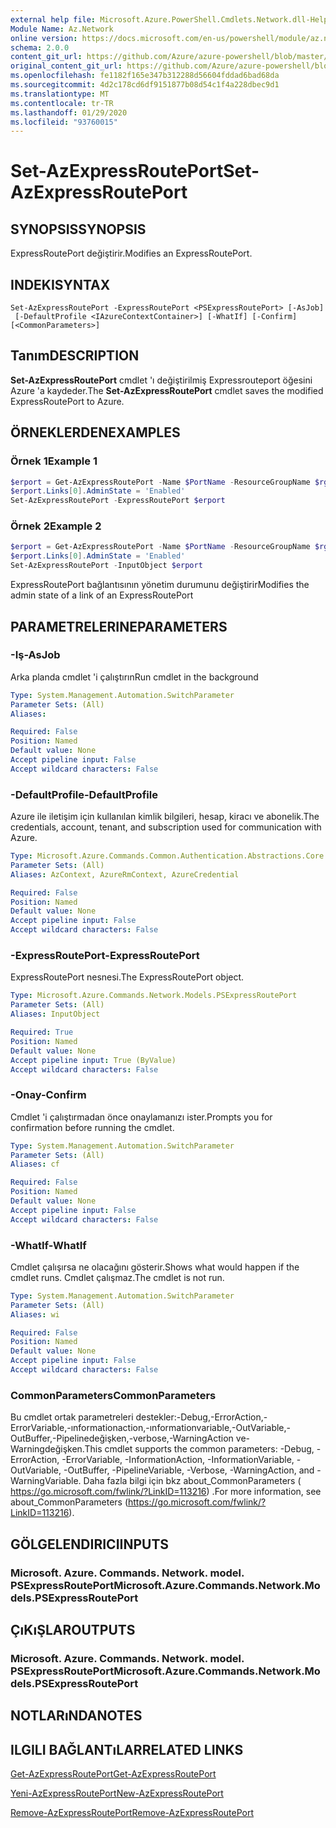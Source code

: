 ```yaml
---
external help file: Microsoft.Azure.PowerShell.Cmdlets.Network.dll-Help.xml
Module Name: Az.Network
online version: https://docs.microsoft.com/en-us/powershell/module/az.network/set-azexpressrouteport
schema: 2.0.0
content_git_url: https://github.com/Azure/azure-powershell/blob/master/src/Network/Network/help/Set-AzExpressRoutePort.md
original_content_git_url: https://github.com/Azure/azure-powershell/blob/master/src/Network/Network/help/Set-AzExpressRoutePort.md
ms.openlocfilehash: fe1182f165e347b312288d56604fddad6bad68da
ms.sourcegitcommit: 4d2c178cd6df9151877b08d54c1f4a228dbec9d1
ms.translationtype: MT
ms.contentlocale: tr-TR
ms.lasthandoff: 01/29/2020
ms.locfileid: "93760015"
---
```

# <span data-ttu-id="7767a-101">Set-AzExpressRoutePort</span><span class="sxs-lookup"><span data-stu-id="7767a-101">Set-AzExpressRoutePort</span></span>

## <span data-ttu-id="7767a-102">SYNOPSIS</span><span class="sxs-lookup"><span data-stu-id="7767a-102">SYNOPSIS</span></span>
<span data-ttu-id="7767a-103">ExpressRoutePort değiştirir.</span><span class="sxs-lookup"><span data-stu-id="7767a-103">Modifies an ExpressRoutePort.</span></span>

## <span data-ttu-id="7767a-104">INDEKI</span><span class="sxs-lookup"><span data-stu-id="7767a-104">SYNTAX</span></span>

```
Set-AzExpressRoutePort -ExpressRoutePort <PSExpressRoutePort> [-AsJob]
 [-DefaultProfile <IAzureContextContainer>] [-WhatIf] [-Confirm] [<CommonParameters>]
```

## <span data-ttu-id="7767a-105">Tanım</span><span class="sxs-lookup"><span data-stu-id="7767a-105">DESCRIPTION</span></span>
<span data-ttu-id="7767a-106">**Set-AzExpressRoutePort** cmdlet 'ı değiştirilmiş Expressrouteport öğesini Azure 'a kaydeder.</span><span class="sxs-lookup"><span data-stu-id="7767a-106">The **Set-AzExpressRoutePort** cmdlet saves the modified ExpressRoutePort to Azure.</span></span>

## <span data-ttu-id="7767a-107">ÖRNEKLERDEN</span><span class="sxs-lookup"><span data-stu-id="7767a-107">EXAMPLES</span></span>

### <span data-ttu-id="7767a-108">Örnek 1</span><span class="sxs-lookup"><span data-stu-id="7767a-108">Example 1</span></span>
```powershell
$erport = Get-AzExpressRoutePort -Name $PortName -ResourceGroupName $rg
$erport.Links[0].AdminState = 'Enabled'
Set-AzExpressRoutePort -ExpressRoutePort $erport
```

### <span data-ttu-id="7767a-109">Örnek 2</span><span class="sxs-lookup"><span data-stu-id="7767a-109">Example 2</span></span>
```powershell
$erport = Get-AzExpressRoutePort -Name $PortName -ResourceGroupName $rg
$erport.Links[0].AdminState = 'Enabled'
Set-AzExpressRoutePort -InputObject $erport
```

<span data-ttu-id="7767a-110">ExpressRoutePort bağlantısının yönetim durumunu değiştirir</span><span class="sxs-lookup"><span data-stu-id="7767a-110">Modifies the admin state of a link of an ExpressRoutePort</span></span>

## <span data-ttu-id="7767a-111">PARAMETRELERINE</span><span class="sxs-lookup"><span data-stu-id="7767a-111">PARAMETERS</span></span>

### <span data-ttu-id="7767a-112">-Iş</span><span class="sxs-lookup"><span data-stu-id="7767a-112">-AsJob</span></span>
<span data-ttu-id="7767a-113">Arka planda cmdlet 'i çalıştırın</span><span class="sxs-lookup"><span data-stu-id="7767a-113">Run cmdlet in the background</span></span>

```yaml
Type: System.Management.Automation.SwitchParameter
Parameter Sets: (All)
Aliases:

Required: False
Position: Named
Default value: None
Accept pipeline input: False
Accept wildcard characters: False
```

### <span data-ttu-id="7767a-114">-DefaultProfile</span><span class="sxs-lookup"><span data-stu-id="7767a-114">-DefaultProfile</span></span>
<span data-ttu-id="7767a-115">Azure ile iletişim için kullanılan kimlik bilgileri, hesap, kiracı ve abonelik.</span><span class="sxs-lookup"><span data-stu-id="7767a-115">The credentials, account, tenant, and subscription used for communication with Azure.</span></span>

```yaml
Type: Microsoft.Azure.Commands.Common.Authentication.Abstractions.Core.IAzureContextContainer
Parameter Sets: (All)
Aliases: AzContext, AzureRmContext, AzureCredential

Required: False
Position: Named
Default value: None
Accept pipeline input: False
Accept wildcard characters: False
```

### <span data-ttu-id="7767a-116">-ExpressRoutePort</span><span class="sxs-lookup"><span data-stu-id="7767a-116">-ExpressRoutePort</span></span>
<span data-ttu-id="7767a-117">ExpressRoutePort nesnesi.</span><span class="sxs-lookup"><span data-stu-id="7767a-117">The ExpressRoutePort object.</span></span>

```yaml
Type: Microsoft.Azure.Commands.Network.Models.PSExpressRoutePort
Parameter Sets: (All)
Aliases: InputObject

Required: True
Position: Named
Default value: None
Accept pipeline input: True (ByValue)
Accept wildcard characters: False
```

### <span data-ttu-id="7767a-118">-Onay</span><span class="sxs-lookup"><span data-stu-id="7767a-118">-Confirm</span></span>
<span data-ttu-id="7767a-119">Cmdlet 'i çalıştırmadan önce onaylamanızı ister.</span><span class="sxs-lookup"><span data-stu-id="7767a-119">Prompts you for confirmation before running the cmdlet.</span></span>

```yaml
Type: System.Management.Automation.SwitchParameter
Parameter Sets: (All)
Aliases: cf

Required: False
Position: Named
Default value: None
Accept pipeline input: False
Accept wildcard characters: False
```

### <span data-ttu-id="7767a-120">-WhatIf</span><span class="sxs-lookup"><span data-stu-id="7767a-120">-WhatIf</span></span>
<span data-ttu-id="7767a-121">Cmdlet çalışırsa ne olacağını gösterir.</span><span class="sxs-lookup"><span data-stu-id="7767a-121">Shows what would happen if the cmdlet runs.</span></span>
<span data-ttu-id="7767a-122">Cmdlet çalışmaz.</span><span class="sxs-lookup"><span data-stu-id="7767a-122">The cmdlet is not run.</span></span>

```yaml
Type: System.Management.Automation.SwitchParameter
Parameter Sets: (All)
Aliases: wi

Required: False
Position: Named
Default value: None
Accept pipeline input: False
Accept wildcard characters: False
```

### <span data-ttu-id="7767a-123">CommonParameters</span><span class="sxs-lookup"><span data-stu-id="7767a-123">CommonParameters</span></span>
<span data-ttu-id="7767a-124">Bu cmdlet ortak parametreleri destekler:-Debug,-ErrorAction,-ErrorVariable,-ınformationaction,-ınformationvariable,-OutVariable,-OutBuffer,-Pipelinedeğişken,-verbose,-WarningAction ve-Warningdeğişken.</span><span class="sxs-lookup"><span data-stu-id="7767a-124">This cmdlet supports the common parameters: -Debug, -ErrorAction, -ErrorVariable, -InformationAction, -InformationVariable, -OutVariable, -OutBuffer, -PipelineVariable, -Verbose, -WarningAction, and -WarningVariable.</span></span> <span data-ttu-id="7767a-125">Daha fazla bilgi için bkz about_CommonParameters ( https://go.microsoft.com/fwlink/?LinkID=113216) .</span><span class="sxs-lookup"><span data-stu-id="7767a-125">For more information, see about_CommonParameters (https://go.microsoft.com/fwlink/?LinkID=113216).</span></span>

## <span data-ttu-id="7767a-126">GÖLGELENDIRICI</span><span class="sxs-lookup"><span data-stu-id="7767a-126">INPUTS</span></span>

### <span data-ttu-id="7767a-127">Microsoft. Azure. Commands. Network. model. PSExpressRoutePort</span><span class="sxs-lookup"><span data-stu-id="7767a-127">Microsoft.Azure.Commands.Network.Models.PSExpressRoutePort</span></span>

## <span data-ttu-id="7767a-128">ÇıKıŞLAR</span><span class="sxs-lookup"><span data-stu-id="7767a-128">OUTPUTS</span></span>

### <span data-ttu-id="7767a-129">Microsoft. Azure. Commands. Network. model. PSExpressRoutePort</span><span class="sxs-lookup"><span data-stu-id="7767a-129">Microsoft.Azure.Commands.Network.Models.PSExpressRoutePort</span></span>

## <span data-ttu-id="7767a-130">NOTLARıNDA</span><span class="sxs-lookup"><span data-stu-id="7767a-130">NOTES</span></span>

## <span data-ttu-id="7767a-131">ILGILI BAĞLANTıLAR</span><span class="sxs-lookup"><span data-stu-id="7767a-131">RELATED LINKS</span></span>

[<span data-ttu-id="7767a-132">Get-AzExpressRoutePort</span><span class="sxs-lookup"><span data-stu-id="7767a-132">Get-AzExpressRoutePort</span></span>](./Get-AzExpressRoutePort.md)

[<span data-ttu-id="7767a-133">Yeni-AzExpressRoutePort</span><span class="sxs-lookup"><span data-stu-id="7767a-133">New-AzExpressRoutePort</span></span>](./New-AzExpressRoutePort.md)

[<span data-ttu-id="7767a-134">Remove-AzExpressRoutePort</span><span class="sxs-lookup"><span data-stu-id="7767a-134">Remove-AzExpressRoutePort</span></span>](./Remove-AzExpressRoutePort.md)
